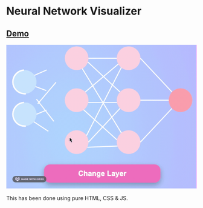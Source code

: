 # Neural Network Visualizer

## [Demo](https://aaronespasa.github.io/neural-network-visualizer/)

![Preview](https://github.com/aaronespasa/neural-network-visualizer/blob/main/Images/nn-viz-preview.gif)

This has been done using pure HTML, CSS & JS.
